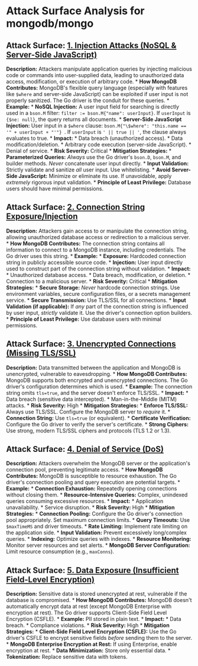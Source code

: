# Attack Surface Analysis for mongodb/mongo

## Attack Surface: [1. Injection Attacks (NoSQL & Server-Side JavaScript)](./attack_surfaces/1__injection_attacks__nosql_&_server-side_javascript_.md)

**Description:** Attackers manipulate application queries by injecting malicious code or commands into user-supplied data, leading to unauthorized data access, modification, or execution of arbitrary code.
    *   **How MongoDB Contributes:** MongoDB's flexible query language (especially with features like `$where` and server-side JavaScript) can be exploited if user input is not properly sanitized. The Go driver is the conduit for these queries.
    *   **Example:**
        *   **NoSQL Injection:** A user input field for searching is directly used in a `bson.M` filter: `filter := bson.M{"name": userInput}`. If `userInput` is `{$ne: null}`, the query returns all documents.
        *   **Server-Side JavaScript Injection:** User input in a `$where` clause: `bson.M{"\$where": "this.name == '" + userInput + "'"} `. If `userInput` is `' || true || '`, the clause always evaluates to true.
    *   **Impact:**
        *   Data breach (unauthorized access).
        *   Data modification/deletion.
        *   Arbitrary code execution (server-side JavaScript).
        *   Denial of service.
    *   **Risk Severity:** Critical
    *   **Mitigation Strategies:**
        *   **Parameterized Queries:** *Always* use the Go driver's `bson.D`, `bson.M`, and builder methods. *Never* concatenate user input directly.
        *   **Input Validation:** Strictly validate and sanitize *all* user input. Use whitelisting.
        *   **Avoid Server-Side JavaScript:** Minimize or eliminate its use. If unavoidable, apply *extremely* rigorous input validation.
        *   **Principle of Least Privilege:** Database users should have minimal permissions.

## Attack Surface: [2. Connection String Exposure/Injection](./attack_surfaces/2__connection_string_exposureinjection.md)

**Description:** Attackers gain access to or manipulate the connection string, allowing unauthorized database access or redirection to a malicious server.
    *   **How MongoDB Contributes:** The connection string contains all information to connect to a MongoDB instance, including credentials. The Go driver uses this string.
    *   **Example:**
        *   **Exposure:** Hardcoded connection string in publicly accessible source code.
        *   **Injection:** User input directly used to construct part of the connection string without validation.
    *   **Impact:**
        *   Unauthorized database access.
        *   Data breach, modification, or deletion.
        *   Connection to a malicious server.
    *   **Risk Severity:** Critical
    *   **Mitigation Strategies:**
        *   **Secure Storage:** *Never* hardcode connection strings. Use environment variables, secure configuration files, or a secrets management service.
        *   **Secure Transmission:** Use TLS/SSL for all connections.
        *   **Input Validation (if applicable):** If *any* part of the connection string is influenced by user input, *strictly* validate it. Use the driver's connection option builders.
        *   **Principle of Least Privilege:** Use database users with minimal permissions.

## Attack Surface: [3.  Unencrypted Connections (Missing TLS/SSL)](./attack_surfaces/3___unencrypted_connections__missing_tlsssl_.md)

**Description:** Data transmitted between the application and MongoDB is unencrypted, vulnerable to eavesdropping.
    *   **How MongoDB Contributes:** MongoDB supports both encrypted and unencrypted connections. The Go driver's configuration determines which is used.
    *   **Example:** The connection string omits `tls=true`, and the server doesn't enforce TLS/SSL.
    *   **Impact:**
        *   Data breach (sensitive data intercepted).
        *   Man-in-the-Middle (MITM) attacks.
    *   **Risk Severity:** High
    *   **Mitigation Strategies:**
        *   **Enforce TLS/SSL:** Always use TLS/SSL. Configure the MongoDB server to *require* it.
        *   **Connection String:** Use `tls=true` (or equivalent).
        *   **Certificate Verification:** Configure the Go driver to verify the server's certificate.
        *   **Strong Ciphers:** Use strong, modern TLS/SSL ciphers and protocols (TLS 1.2 or 1.3).

## Attack Surface: [4.  Denial of Service (DoS)](./attack_surfaces/4___denial_of_service__dos_.md)

**Description:** Attackers overwhelm the MongoDB server or the application's connection pool, preventing legitimate access.
    *   **How MongoDB Contributes:** MongoDB is susceptible to resource exhaustion. The Go driver's connection pooling and query execution are potential targets.
    *   **Example:**
        *   **Connection Exhaustion:** Repeatedly opening connections without closing them.
        *   **Resource-Intensive Queries:** Complex, unindexed queries consuming excessive resources.
    *   **Impact:**
        *   Application unavailability.
        *   Service disruption.
    *   **Risk Severity:** High
    *   **Mitigation Strategies:**
        *   **Connection Pooling:** Configure the Go driver's connection pool appropriately. Set maximum connection limits.
        *   **Query Timeouts:** Use `$maxTimeMS` and driver timeouts.
        *   **Rate Limiting:** Implement rate limiting on the application side.
        *   **Input Validation:** Prevent excessively long/complex queries.
        *   **Indexing:** Optimize queries with indexes.
        *   **Resource Monitoring:** Monitor server resources and set alerts.
        *   **MongoDB Server Configuration:** Limit resource consumption (e.g., `maxConns`).

## Attack Surface: [5.  Data Exposure (Insufficient Field-Level Encryption)](./attack_surfaces/5___data_exposure__insufficient_field-level_encryption_.md)

**Description:** Sensitive data is stored unencrypted at rest, vulnerable if the database is compromised.
    *   **How MongoDB Contributes:** MongoDB doesn't automatically encrypt data at rest (except MongoDB Enterprise with encryption at rest). The Go driver supports Client-Side Field Level Encryption (CSFLE).
    *   **Example:** PII stored in plain text.
    *   **Impact:**
        *   Data breach.
        *   Compliance violations.
    *   **Risk Severity:** High
    *   **Mitigation Strategies:**
        *   **Client-Side Field Level Encryption (CSFLE):** Use the Go driver's CSFLE to encrypt sensitive fields *before* sending them to the server.
        *   **MongoDB Enterprise Encryption at Rest:** If using Enterprise, enable encryption at rest.
        *   **Data Minimization:** Store only essential data.
        *   **Tokenization:** Replace sensitive data with tokens.

